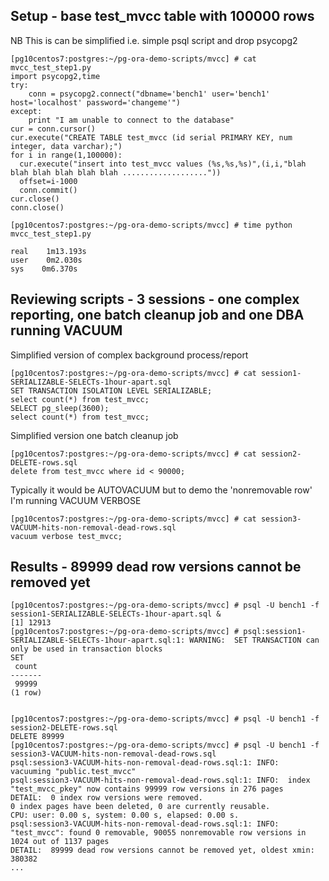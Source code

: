## Setup - base test_mvcc table with 100000 rows

NB This is can be simplified i.e. simple psql script and drop psycopg2


```
[pg10centos7:postgres:~/pg-ora-demo-scripts/mvcc] # cat mvcc_test_step1.py
import psycopg2,time
try:
    conn = psycopg2.connect("dbname='bench1' user='bench1' host='localhost' password='changeme'")
except:
    print "I am unable to connect to the database"
cur = conn.cursor()
cur.execute("CREATE TABLE test_mvcc (id serial PRIMARY KEY, num integer, data varchar);")
for i in range(1,100000):
  cur.execute("insert into test_mvcc values (%s,%s,%s)",(i,i,"blah blah blah blah blah blah ..................."))
  offset=i-1000
  conn.commit()
cur.close()
conn.close()

[pg10centos7:postgres:~/pg-ora-demo-scripts/mvcc] # time python mvcc_test_step1.py

real    1m13.193s
user    0m2.030s
sys    0m6.370s
```

## Reviewing scripts - 3 sessions - one complex reporting, one batch cleanup job and one DBA running VACUUM 


Simplified version of complex background process/report
```
[pg10centos7:postgres:~/pg-ora-demo-scripts/mvcc] # cat session1-SERIALIZABLE-SELECTs-1hour-apart.sql
SET TRANSACTION ISOLATION LEVEL SERIALIZABLE;
select count(*) from test_mvcc;
SELECT pg_sleep(3600);
select count(*) from test_mvcc;
```

Simplified version one batch cleanup job

```
[pg10centos7:postgres:~/pg-ora-demo-scripts/mvcc] # cat session2-DELETE-rows.sql
delete from test_mvcc where id < 90000;
```

Typically it would be AUTOVACUUM but to demo the 'nonremovable row' I'm running VACUUM VERBOSE

```
[pg10centos7:postgres:~/pg-ora-demo-scripts/mvcc] # cat session3-VACUUM-hits-non-removal-dead-rows.sql
vacuum verbose test_mvcc;
```




## Results - 89999 dead row versions cannot be removed yet

```
[pg10centos7:postgres:~/pg-ora-demo-scripts/mvcc] # psql -U bench1 -f session1-SERIALIZABLE-SELECTs-1hour-apart.sql &
[1] 12913
[pg10centos7:postgres:~/pg-ora-demo-scripts/mvcc] # psql:session1-SERIALIZABLE-SELECTs-1hour-apart.sql:1: WARNING:  SET TRANSACTION can only be used in transaction blocks
SET
 count
-------
 99999
(1 row)


[pg10centos7:postgres:~/pg-ora-demo-scripts/mvcc] # psql -U bench1 -f session2-DELETE-rows.sql
DELETE 89999
[pg10centos7:postgres:~/pg-ora-demo-scripts/mvcc] # psql -U bench1 -f session3-VACUUM-hits-non-removal-dead-rows.sql
psql:session3-VACUUM-hits-non-removal-dead-rows.sql:1: INFO:  vacuuming "public.test_mvcc"
psql:session3-VACUUM-hits-non-removal-dead-rows.sql:1: INFO:  index "test_mvcc_pkey" now contains 99999 row versions in 276 pages
DETAIL:  0 index row versions were removed.
0 index pages have been deleted, 0 are currently reusable.
CPU: user: 0.00 s, system: 0.00 s, elapsed: 0.00 s.
psql:session3-VACUUM-hits-non-removal-dead-rows.sql:1: INFO:  "test_mvcc": found 0 removable, 90055 nonremovable row versions in 1024 out of 1137 pages
DETAIL:  89999 dead row versions cannot be removed yet, oldest xmin: 380382
...
```



